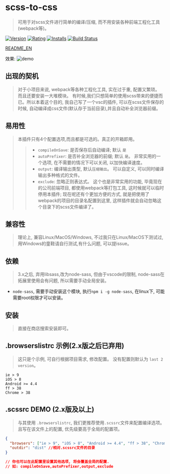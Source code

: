 # scss-to-css
> 可用于对scss文件进行简单的编译/压缩, 而不用安装各种前端工程化工具(webpack等)。

[![Version](https://vsmarketplacebadge.apphb.com/version-short/yutent.scss-to-css.svg)](https://marketplace.visualstudio.com/items?itemName=yutent.scss-to-css)
[![Rating](https://vsmarketplacebadge.apphb.com/rating-short/yutent.scss-to-css.svg)](https://marketplace.visualstudio.com/items?itemName=yutent.scss-to-css)
[![Installs](https://vsmarketplacebadge.apphb.com/installs/yutent.scss-to-css.svg)](https://marketplace.visualstudio.com/items?itemName=yutent.scss-to-css)
[![Build Status](https://travis-ci.org/yutent/scss-to-css.svg?branch=master)](https://travis-ci.org/yutent/scss-to-css)


[README_EN](./README.md)

效果:
![demo](./demo.gif)

## 出现的契机
> 对于小项目来说, webpack等各种工程化工具, 实在过于重, 配置又繁琐。 而且还要安装一大堆模块。
> 有时候,我们只想简单的使用scss带来的便捷而已。所以本着这个目的, 我自己写了一个vsc的插件, 可以在scss文件保存的时候, 自动编译成css文件(默认存于当前目录),并且自动补全浏览器前缀。

## 易用性
> 本插件只有4个配置选项,而且都是可选的。真正的开箱即用。
>> - `compileOnSave`: 是否保存后自动编译; 默认 `是`
>> - `autoPrefixer`: 是否补全浏览器的前缀; 默认 `是`。 非常实用的一个选项, 在不需要的情况下可以关闭, 以加快编译速度。
>> - `output`: 编译输出类型, 默认`压缩输出`。 可以自定义, 可以同时编译输出多种格式的文件。
>> - `exclude`: 忽略正则表达式。 这个也是非常实用的功能, 毕竟现在的公司前端项目, 都使用webpack等打包工具, 这时候就可以临时停用本插件; 现在呢还有个更加方便的方式, 就是把使用了webpack的项目的目录名配置到这里, 这样插件就会自动忽略这个目录下的scss文件编译了。


## 兼容性
> 理论上, 兼容Linux/MacOS/Windows, 不过我只在Linux/MacOS下测试过, 用Windows的童鞋请自行测试,有什么问题, 可以提issue。


## 依赖
> 3.x之后, 弃用libsass,改为node-sass, 但由于vscode的限制, node-sass在拓展里使用会有问题, 所以需要手动全局安装。

- `node-sass`, 需要手动安装这个模块, 执行`npm i -g node-sass`, 在linux下, 可能需要root权限才可以安装。



## 安装
> 直接在商店搜索安装即可。


## .browserslistrc 示例(2.x版之后已弃用)
> 这只是个示例, 可自行根据项目需求, 修改配置。 没有配置则默认为 `last 2 version`。

```
ie > 9
iOS > 8
Android >= 4.4
ff > 38
Chrome > 38
```

## .scssrc DEMO (2.x版及以上)
> 与其使用 `.browserslistrc`, 我们更推荐使用`.scssrc`文件来配置编译选项。且写在该文件上的配置, 优先级要高于全局的配置项。

```json
{
  "browsers": ["ie > 9", "iOS > 8", "Android >= 4.4", "ff > 38", "Chrome > 38"],
  "outdir": "dist" //相对.scssrc文件的目录
}

// 你也可以在此配置里设置其他选项, 将会覆盖全局的配置.
// 如: compileOnSave,autoPrefixer,output,exclude
```